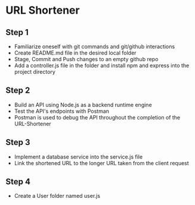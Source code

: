 
# URL Shortener 

## Step 1
- Familiarize oneself with git commands and git/github interactions 
- Create README.md file in the desired local folder 
- Stage, Commit and Push changes to an empty github repo 
- Add a controller.js file in the folder and install npm and express into the project directory 

## Step 2
- Build an API using Node.js as a backend runtime engine
- Test the API's endpoints with Postman
- Postman is used to debug the API throughout the completion of the URL-Shortener

## Step 3 
- Implement a database service into the service.js file 
- Link the shortened URL to the longer URL taken from the client request

## Step 4
- Create a User folder named user.js
